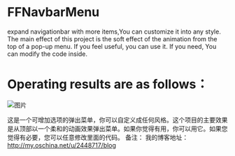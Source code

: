 # FFNavbarMenu


expand navigationbar with more items,You can customize it into any style. The main effect of this project is the soft effect of the animation from the top of a pop-up menu. If you feel useful, you can use it. If you need, You can modify the code inside.
# Operating results are as follows：
![图片](http://images2015.cnblogs.com/blog/805442/201509/805442-20150902165534575-1166733589.gif)


这是一个可增加选项的弹出菜单，你可以自定义成任何风格。这个项目的主要效果是从顶部以一个柔和的动画效果弹出菜单。如果你觉得有用，你可以用它。如果您觉得有必要，您可以任意修改里面的代码。
备注：
我的博客地址：http://my.oschina.net/u/2448717/blog


